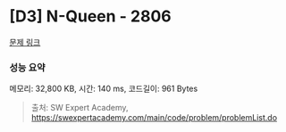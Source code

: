 # [D3] N-Queen - 2806 

[문제 링크](https://swexpertacademy.com/main/code/problem/problemDetail.do?contestProbId=AV7GKs06AU0DFAXB) 

### 성능 요약

메모리: 32,800 KB, 시간: 140 ms, 코드길이: 961 Bytes



> 출처: SW Expert Academy, https://swexpertacademy.com/main/code/problem/problemList.do